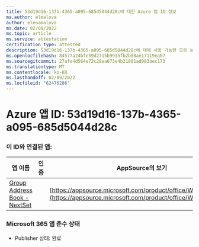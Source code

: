 ```yaml
---
title: 53d19d16-137b-4365-a095-685d5044d28c에 대한 Azure 앱 ID 정보
ms.author: elmalova
author: elenamalova
ms.date: 02/08/2022
ms.topic: article
ms.service: attestation
certification_type: attested
description: 53d19d16-137b-4365-a095-685d5044d28c에 대해 사용 가능한 모든 보안 및 규정 준수 정보입니다.
ms.openlocfilehash: 84577a24bfe59d2715b9935fb2b88ae17119ea07
ms.sourcegitcommit: 27afe4d564e72c28ea073e4b31801ad983aec173
ms.translationtype: MT
ms.contentlocale: ko-KR
ms.lasthandoff: 02/09/2022
ms.locfileid: "62476286"
---
```

# <a name="azure-app-id-53d19d16-137b-4365-a095-685d5044d28c"></a>Azure 앱 ID: 53d19d16-137b-4365-a095-685d5044d28c


### <a name="apps-associated-with-this-id"></a>이 ID와 연결된 앱:
| **앱 이름** | **인증** | **AppSource의 보기** |
|--------------|---------------|-----------------------|
| [Group Address Book - NextSet](https://docs.microsoft.com/microsoft-365-app-certification/forward/WA200001863) |  | [https://appsource.microsoft.com/product/office/WA200001863](https://appsource.microsoft.com/product/office/WA200001863) |

### <a name="microsoft-365-app-compliance-status"></a>Microsoft 365 앱 준수 상태
- Publisher 상태: 완료
